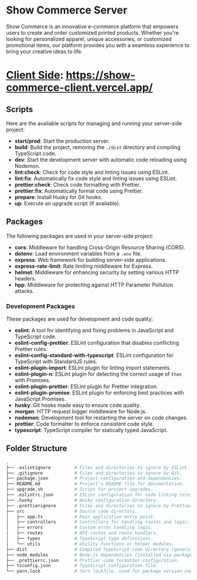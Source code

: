 # Show Commerce Server

Show Commerce is an innovative e-commerce platform that empowers users to create and order customized printed products. Whether you're looking for personalized apparel, unique accessories, or customized promotional items, our platform provides you with a seamless experience to bring your creative ideas to life.

# [Client Side](https://show-commerce-client.vercel.app/): https://show-commerce-client.vercel.app/

## Scripts

Here are the available scripts for managing and running your server-side project:

- **start/prod**: Start the production server.
- **build**: Build the project, removing the `./dist` directory and compiling TypeScript code.
- **dev**: Start the development server with automatic code reloading using Nodemon.
- **lint:check**: Check for code style and linting issues using ESLint.
- **lint:fix**: Automatically fix code style and linting issues using ESLint.
- **prettier:check**: Check code formatting with Prettier.
- **prettier:fix**: Automatically format code using Prettier.
- **prepare**: Install Husky for Git hooks.
- **up**: Execute an upgrade script (if available).

## Packages

The following packages are used in your server-side project:

- **cors**: Middleware for handling Cross-Origin Resource Sharing (CORS).
- **dotenv**: Load environment variables from a `.env` file.
- **express**: Web framework for building server-side applications.
- **express-rate-limit**: Rate limiting middleware for Express.
- **helmet**: Middleware for enhancing security by setting various HTTP headers.
- **hpp**: Middleware for protecting against HTTP Parameter Pollution attacks.

### Development Packages

These packages are used for development and code quality:

- **eslint**: A tool for identifying and fixing problems in JavaScript and TypeScript code.
- **eslint-config-prettier**: ESLint configuration that disables conflicting Prettier rules.
- **eslint-config-standard-with-typescript**: ESLint configuration for TypeScript with StandardJS rules.
- **eslint-plugin-import**: ESLint plugin for linting import statements.
- **eslint-plugin-n**: ESLint plugin for detecting the correct usage of `then` with Promises.
- **eslint-plugin-prettier**: ESLint plugin for Prettier integration.
- **eslint-plugin-promise**: ESLint plugin for enforcing best practices with JavaScript Promises.
- **husky**: Git hooks made easy to ensure code quality.
- **morgan**: HTTP request logger middleware for Node.js.
- **nodemon**: Development tool for restarting the server on code changes.
- **prettier**: Code formatter to enforce consistent code style.
- **typescript**: TypeScript compiler for statically typed JavaScript.

## Folder Structure

```sh
.
├── .eslintignore         # Files and directories to ignore by ESLint.
├── .gitignore            # Files and directories to ignore by Git.
├── package.json          # Project configuration and dependencies.
├── README.md             # Project's README file for documentation.
├── upgrade.sh            # Script for project upgrades.
├── .eslintrc.json        # ESLint configuration for code linting rules.
├── .husky                # Husky configuration directory.
├── .prettierignore       # Files and directories to ignore by Prettier.
├── src                   # Source code directory.
│   ├── app.ts            # Main application entry point.
│   ├── controllers       # Controllers for handling routes and logic.
│   ├── errors            # Custom error handling logic.
│   ├── routes            # API routes and route handlers.
│   ├── types             # TypeScript type definitions.
│   └── utils             # Utility functions or helper modules.
├── dist                  # Compiled TypeScript code directory (generated).
├── node_modules          # Node.js dependencies (installed via package.json).
├── .prettierrc.json      # Prettier code formatter configuration.
├── tsconfig.json         # TypeScript configuration file.
└── yarn.lock             # Yarn lockfile, used for package version control.
```
